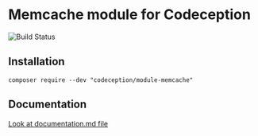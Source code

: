 # Memcache module for Codeception

![Build Status](https://github.com/odeception/module-memcache/workflows/CI/badge.svg)

## Installation

```
composer require --dev "codeception/module-memcache"
```

## Documentation

<a href="documentation.md">Look at documentation.md file</a>
